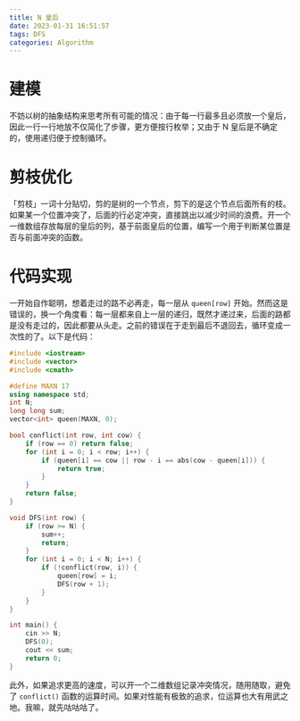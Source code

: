 ```yaml
---
title: N 皇后
date: 2023-01-31 16:51:57
tags: DFS
categories: Algorithm
---
```


# 建模

不妨以树的抽象结构来思考所有可能的情况：由于每一行最多且必须放一个皇后，因此一行一行地放不仅简化了步骤，更方便按行枚举；又由于 N 皇后是不确定的，使用递归便于控制循环。<!--more-->

# 剪枝优化

「剪枝」一词十分贴切，剪的是树的一个节点，剪下的是这个节点后面所有的枝。如果某一个位置冲突了，后面的行必定冲突，直接跳出以减少时间的浪费。开一个一维数组存放每层的皇后的列，基于前面皇后的位置，编写一个用于判断某位置是否与前面冲突的函数。

# 代码实现

一开始自作聪明，想着走过的路不必再走，每一层从 `queen[row]` 开始。然而这是错误的，换一个角度看：每一层都来自上一层的递归，既然才递过来，后面的路都是没有走过的，因此都要从头走。之前的错误在于走到最后不退回去，循环变成一次性的了。以下是代码：

```cpp
#include <iostream>
#include <vector>
#include <cmath>

#define MAXN 17
using namespace std;
int N;
long long sum;
vector<int> queen(MAXN, 0);

bool conflict(int row, int cow) {
    if (row == 0) return false;
    for (int i = 0; i < row; i++) {
        if (queen[i] == cow || row - i == abs(cow - queen[i])) {
            return true;
        }
    }
    return false;
}

void DFS(int row) {
    if (row >= N) {
        sum++;
        return;
    }
    for (int i = 0; i < N; i++) {
        if (!conflict(row, i)) {
            queen[row] = i;
            DFS(row + 1);
        }
    }
}

int main() {
    cin >> N;
    DFS(0);
    cout << sum;
    return 0;
}
```

此外，如果追求更高的速度，可以开一个二维数组记录冲突情况，随用随取，避免了 `conflict()` 函数的运算时间。如果对性能有极致的追求，位运算也大有用武之地。我嘛，就先咕咕咕了。
